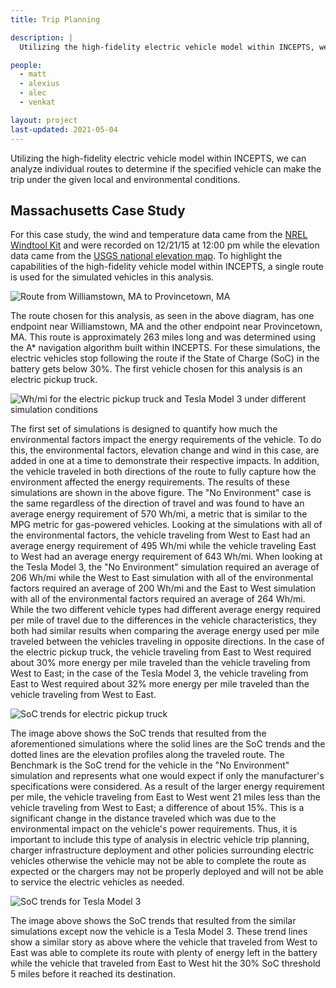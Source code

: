 ```yaml
---
title: Trip Planning

description: |
  Utilizing the high-fidelity electric vehicle model within INCEPTS, we can analyze individual routes to determine if the specified vehicle can make the trip under the given local and environmental conditions.

people:
  - matt
  - alexius
  - alec
  - venkat

layout: project
last-updated: 2021-05-04
---
```


Utilizing the high-fidelity electric vehicle model within INCEPTS, we can analyze individual routes to determine if the specified vehicle can make the trip under the given local and environmental conditions.

## Massachusetts Case Study

For this case study, the wind and temperature data came from the [NREL Windtool Kit](https://www.nrel.gov/grid/wind-toolkit.html) and were recorded on 12/21/15 at 12:00 pm while the elevation data came from the [USGS national elevation map](https://apps.nationalmap.gov/bulkpqs). To highlight the capabilities of the high-fidelity vehicle model within INCEPTS, a single route is used for the simulated vehicles in this analysis.

<img src="{% link img/Figure2.png %}" alt="Route from Williamstown, MA to Provincetown, MA" class="center">

The route chosen for this analysis, as seen in the above diagram, has one endpoint near Williamstown, MA and the other endpoint near Provincetown, MA. This route is approximately 263 miles long and was determined using the A* navigation algorithm built within INCEPTS. For these simulations, the electric vehicles stop following the route if the State of Charge (SoC) in the battery gets below 30%. The first vehicle chosen for this analysis is an electric pickup truck.

<img src="{% link img/energybar.png %}" alt="Wh/mi for the electric pickup truck and Tesla Model 3 under different simulation conditions" class="center-large">

The first set of simulations is designed to quantify how much the environmental factors impact the energy requirements of the vehicle. To do this, the environmental factors, elevation change and wind in this case, are added in one at a time to demonstrate their respective impacts. In addition, the vehicle traveled in both directions of the route to fully capture how the environment affected the energy requirements. The results of these simulations are shown in the above figure. The "No Environment" case is the same regardless of the direction of travel and was found to have an average energy requirement of 570 Wh/mi, a metric that is similar to the MPG metric for gas-powered vehicles. Looking at the simulations with all of the environmental factors, the vehicle traveling from West to East had an average energy requirement of 495 Wh/mi while the vehicle traveling East to West had an average energy requirement of 643 Wh/mi. When looking at the Tesla Model 3, the "No Environment" simulation required an average of 206 Wh/mi while the West to East simulation with all of the environmental factors required an average of 200 Wh/mi and the East to West simulation with all of the environmental factors required an average of 264 Wh/mi. While the two different vehicle types had different average energy required per mile of travel due to the differences in the vehicle characteristics, they both had similar results when comparing the average energy used per mile traveled between the vehicles traveling in opposite directions. In the case of the electric pickup truck, the vehicle traveling from East to West required about 30% more energy per mile traveled than the vehicle traveling from West to East; in the case of the Tesla Model 3, the vehicle traveling from East to West required about 32% more energy per mile traveled than the vehicle traveling from West to East.

<img src="{% link img/Figure5.png %}" alt="SoC trends for electric pickup truck" class="center-medium">

The image above shows the SoC trends that resulted from the aforementioned simulations where the solid lines are the SoC trends and the dotted lines are the elevation profiles along the traveled route. The Benchmark is the SoC trend for the vehicle in the "No Environment" simulation and represents what one would expect if only the manufacturer's specifications were considered. As a result of the larger energy requirement per mile, the vehicle traveling from East to West went 21 miles less than the vehicle traveling from West to East; a difference of about 15%. This is a significant change in the distance traveled which was due to the environmental impact on the vehicle's power requirements. Thus, it is important to include this type of analysis in electric vehicle trip planning, charger infrastructure deployment and other policies surrounding electric vehicles otherwise the vehicle may not be able to complete the route as expected or the chargers may not be properly deployed and will not be able to service the electric vehicles as needed.

<img src="{% link img/Figure6.png %}" alt="SoC trends for Tesla Model 3" class="center-medium">

The image above shows the SoC trends that resulted from the similar simulations except now the vehicle is a Tesla Model 3. These trend lines show a similar story as above where the vehicle that traveled from West to East was able to complete its route with plenty of energy left in the battery while the vehicle that traveled from East to West hit the 30% SoC threshold 5 miles before it reached its destination.
